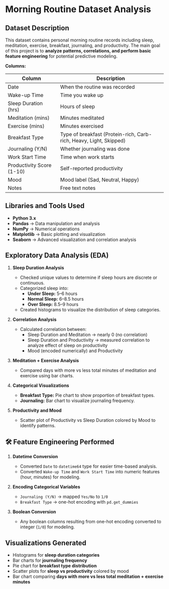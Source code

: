 # Morning Routine Dataset Analysis

##  Dataset Description

This dataset contains personal morning routine records including sleep, meditation, exercise, breakfast, journaling, and productivity. The main goal of this project is to **analyze patterns, correlations, and perform basic feature engineering** for potential predictive modeling.

**Columns:**

| Column | Description |
|--------|-------------|
| Date | When the routine was recorded |
| Wake-up Time | Time you wake up |
| Sleep Duration (hrs) | Hours of sleep |
| Meditation (mins) | Minutes meditated |
| Exercise (mins) | Minutes exercised |
| Breakfast Type | Type of breakfast (Protein-rich, Carb-rich, Heavy, Light, Skipped) |
| Journaling (Y/N) | Whether journaling was done |
| Work Start Time | Time when work starts |
| Productivity Score (1-10) | Self-reported productivity |
| Mood | Mood label (Sad, Neutral, Happy) |
| Notes | Free text notes |


## Libraries and Tools Used

- **Python 3.x**
- **Pandas** → Data manipulation and analysis  
- **NumPy** → Numerical operations  
- **Matplotlib** → Basic plotting and visualization  
- **Seaborn** → Advanced visualization and correlation analysis  


## Exploratory Data Analysis (EDA)

1. **Sleep Duration Analysis**  
   - Checked unique values to determine if sleep hours are discrete or continuous.  
   - Categorized sleep into:  
     - **Under Sleep:** 5–6 hours  
     - **Normal Sleep:** 6–8.5 hours  
     - **Over Sleep:** 8.5–9 hours  
   - Created histograms to visualize the distribution of sleep categories.

2. **Correlation Analysis**  
   - Calculated correlation between:  
     - Sleep Duration and Meditation → nearly 0 (no correlation)  
     - Sleep Duration and Productivity → measured correlation to analyze effect of sleep on productivity  
     - Mood (encoded numerically) and Productivity  

3. **Meditation + Exercise Analysis**  
   - Compared days with more vs less total minutes of meditation and exercise using bar charts.

4. **Categorical Visualizations**  
   - **Breakfast Type:** Pie chart to show proportion of breakfast types.  
   - **Journaling:** Bar chart to visualize journaling frequency.

5. **Productivity and Mood**  
   - Scatter plot of Productivity vs Sleep Duration colored by Mood to identify patterns.


## 🛠 Feature Engineering Performed

1. **Datetime Conversion**  
   - Converted `Date` to `datetime64` type for easier time-based analysis.  
   - Converted `Wake-up Time` and `Work Start Time` into numeric features (hour, minutes) for modeling.

2. **Encoding Categorical Variables**  
   - `Journaling (Y/N)` → mapped `Yes/No` to `1/0`  
   - `Breakfast Type` → one-hot encoding with `pd.get_dummies`

3. **Boolean Conversion**  
   - Any boolean columns resulting from one-hot encoding converted to integer (`1/0`) for modeling.


## Visualizations Generated

- Histograms for **sleep duration categories**  
- Bar charts for **journaling frequency**  
- Pie chart for **breakfast type distribution**  
- Scatter plots for **sleep vs productivity** colored by mood  
- Bar chart comparing **days with more vs less total meditation + exercise minutes**

